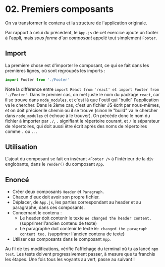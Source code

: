 # 02. Premiers composants

On va transformer le contenu et la structure de l'application originale.

Par rapport à celui du précédent, le `App.js` de cet exercice ajoute un
footer à l'appli, mais *sous forme d'un composant* appelé tout simplement `Footer`.

## Import

La première chose est d'importer le composant, ce qui se fait dans les premières lignes,
où sont regroupés les imports :

```javascript
import Footer from './Footer'
```

Note la différence entre `import React from 'react' et import Footer from './Footer'`.
Dans le premier cas, on met juste le nom du package `react`, car il se trouve dans
`node_modules`, et c'est là que l'outil qui "build" l'application va le chercher.
Dans le 2ème cas, c'est un fichier JS écrit par nous-mêmes, et on doit préciser le chemin
où il se trouve (sinon le "build" va le chercher dans `node_modules` et échoue à le trouver).
On précède donc le nom du fichier à importer par `./`, `.` signifiant le répertoire courant,
et `/` le séparateur de répertoires, qui doit aussi être écrit après des noms de répertoires comme `.` ou `..`.

## Utilisation

L'ajout du composant se fait en insérant `<Footer />` à l'intérieur de la `div`
englobante, dans le `render()` du composant `App`.

## Enoncé

* Créer deux composants `Header` et `Paragraph`.
* Chacun d'eux doit avoir son propre fichier.
* Déplacer, de `App.js`, les parties correspondant au header et au paragraphe,
dans ces composants.
* Concernant le contenu :
  * Le header doit contenir le texte `We changed the header content.` (supprimer
    l'ancien contenu de texte)
  * Le paragraphe doit contenir le texte `We changed the paragraph content too.` (supprimer
    l'ancien contenu de texte)
* Utiliser ces composants dans le composant `App`.

Au fil de tes modifications, vérifie l'affichage du terminal où tu as
lancé `npm test`. Les tests doivent progressivement passer, à mesure que tu franchis
les étapes. Une fois tous les voyants au vert, passe au suivant !

